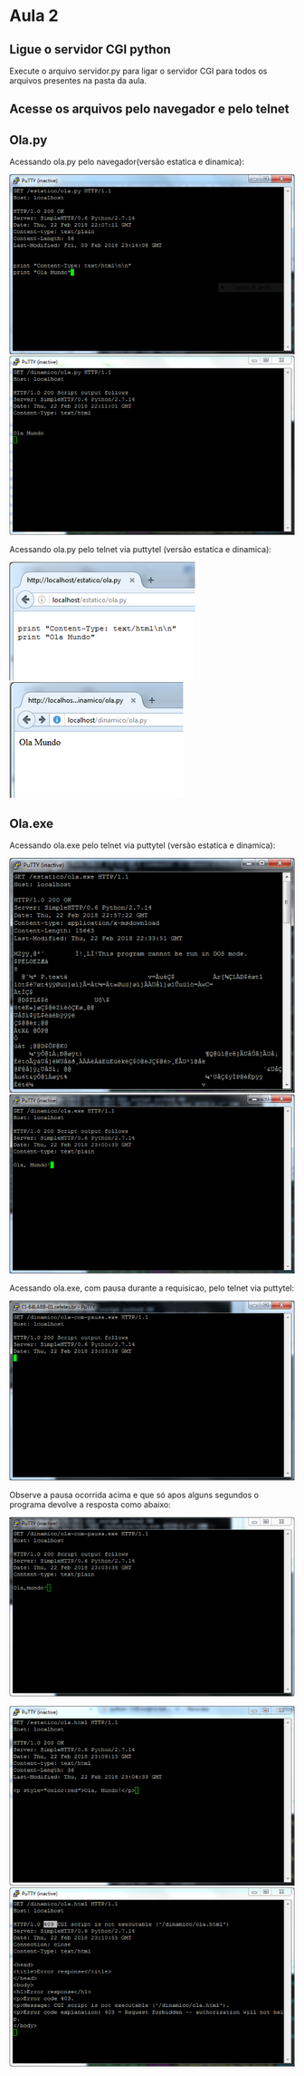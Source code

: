 # Aula 2

## Ligue o servidor CGI python

Execute o arquivo servidor.py para ligar o servidor CGI para todos os arquivos presentes na pasta da aula.

## Acesse os arquivos pelo navegador e pelo telnet

## Ola.py
Acessando ola.py pelo navegador(versão estatica e dinamica):

![putty ola.py estatico](/aulas/img/putty-1.PNG)
![putty ola.py dinamico](/aulas/img/putty-2.PNG)

Acessando ola.py pelo telnet via puttytel (versão estatica e dinamica):

![firefox ola.py estatico](/aulas/img/putty-3.PNG)
![firefox ola.py dinamico](/aulas/img/putty-4.PNG)

## Ola.exe
Acessando ola.exe pelo telnet via puttytel (versão estatica e dinamica):

![a](/aulas/img/putty-5.PNG)
![a](/aulas/img/putty-6.PNG)

Acessando ola.exe, com pausa durante a requisicao,  pelo telnet via puttytel:

![a](/aulas/img/putty-7.PNG)

Observe a pausa ocorrida acima e que só apos alguns segundos o programa devolve a resposta como abaixo:

![a](/aulas/img/putty-8.PNG)


![a](/aulas/img/putty-9.PNG)
![a](/aulas/img/putty-10.PNG)
